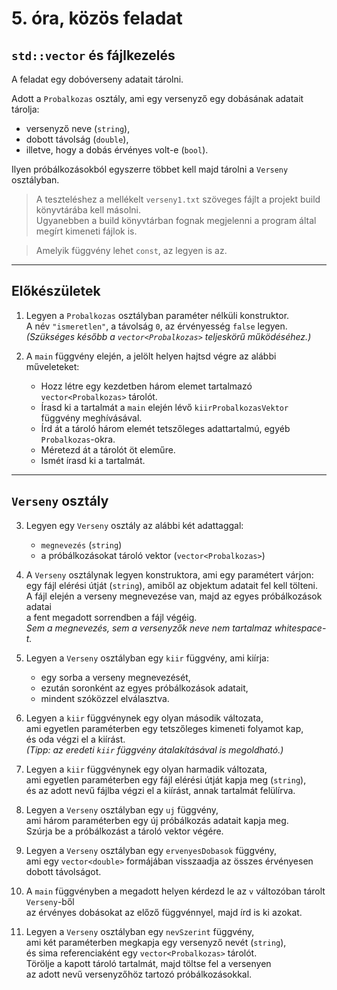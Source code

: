 # 5. óra, közös feladat

## `std::vector` és fájlkezelés

A feladat egy dobóverseny adatait tárolni.

Adott a `Probalkozas` osztály, ami egy versenyző egy dobásának adatait tárolja:  
- versenyző neve (`string`),  
- dobott távolság (`double`),  
- illetve, hogy a dobás érvényes volt-e (`bool`).  

Ilyen próbálkozásokból egyszerre többet kell majd tárolni a `Verseny` osztályban.

> A teszteléshez a mellékelt `verseny1.txt` szöveges fájlt a projekt build könyvtárába kell másolni.  
> Ugyanebben a build könyvtárban fognak megjelenni a program által megírt kimeneti fájlok is.

> Amelyik függvény lehet `const`, az legyen is az.

---

## Előkészületek

1. Legyen a `Probalkozas` osztályban paraméter nélküli konstruktor.  
   A név `"ismeretlen"`, a távolság `0`, az érvényesség `false` legyen.  
   *(Szükséges később a `vector<Probalkozas>` teljeskörű működéséhez.)*

2. A `main` függvény elején, a jelölt helyen hajtsd végre az alábbi műveleteket:
   - Hozz létre egy kezdetben három elemet tartalmazó `vector<Probalkozas>` tárolót.
   - Írasd ki a tartalmát a `main` elején lévő `kiirProbalkozasVektor` függvény meghívásával.
   - Írd át a tároló három elemét tetszőleges adattartalmú, egyéb `Probalkozas`-okra.
   - Méretezd át a tárolót öt eleműre.
   - Ismét írasd ki a tartalmát.

---

## `Verseny` osztály

3. Legyen egy `Verseny` osztály az alábbi két adattaggal:  
   - `megnevezés` (`string`)  
   - a próbálkozásokat tároló vektor (`vector<Probalkozas>`)

4. A `Verseny` osztálynak legyen konstruktora, ami egy paramétert várjon:  
   egy fájl elérési útját (`string`), amiből az objektum adatait fel kell tölteni.  
   A fájl elején a verseny megnevezése van, majd az egyes próbálkozások adatai  
   a fent megadott sorrendben a fájl végéig.  
   *Sem a megnevezés, sem a versenyzők neve nem tartalmaz whitespace-t.*

5. Legyen a `Verseny` osztályban egy `kiir` függvény, ami kiírja:
   - egy sorba a verseny megnevezését,  
   - ezután soronként az egyes próbálkozások adatait,  
   - mindent szóközzel elválasztva.

6. Legyen a `kiir` függvénynek egy olyan második változata,  
   ami egyetlen paraméterben egy tetszőleges kimeneti folyamot kap,  
   és oda végzi el a kiírást.  
   *(Tipp: az eredeti `kiir` függvény átalakításával is megoldható.)*

7. Legyen a `kiir` függvénynek egy olyan harmadik változata,  
   ami egyetlen paraméterben egy fájl elérési útját kapja meg (`string`),  
   és az adott nevű fájlba végzi el a kiírást, annak tartalmát felülírva.

8. Legyen a `Verseny` osztályban egy `uj` függvény,  
   ami három paraméterben egy új próbálkozás adatait kapja meg.  
   Szúrja be a próbálkozást a tároló vektor végére.

9. Legyen a `Verseny` osztályban egy `ervenyesDobasok` függvény,  
   ami egy `vector<double>` formájában visszaadja az összes érvényesen dobott távolságot.

10. A `main` függvényben a megadott helyen kérdezd le az `v` változóban tárolt `Verseny`-ből  
    az érvényes dobásokat az előző függvénnyel, majd írd is ki azokat.

11. Legyen a `Verseny` osztályban egy `nevSzerint` függvény,  
    ami két paraméterben megkapja egy versenyző nevét (`string`),  
    és sima referenciaként egy `vector<Probalkozas>` tárolót.  
    Törölje a kapott tároló tartalmát, majd töltse fel a versenyen  
    az adott nevű versenyzőhöz tartozó próbálkozásokkal.
